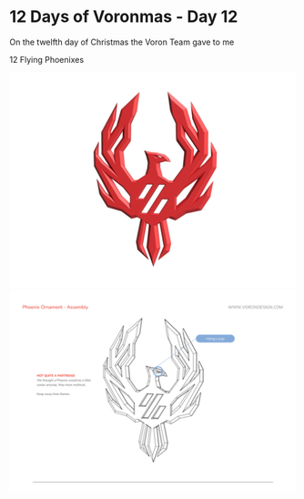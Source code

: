 # 12 Days of Voronmas - Day 12

On the twelfth day of Christmas the Voron Team gave to me

12 Flying Phoenixes

![Overview Image](Phoenix_Ornament.png)
![Assembly Image](Phoenix_Ornament_Assembly.png)
